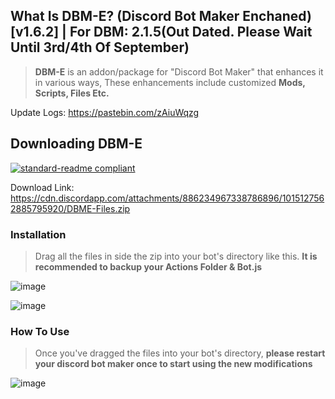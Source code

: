 ## What Is DBM-E? (Discord Bot Maker Enchaned) [v1.6.2] | For DBM: __2.1.5__(Out Dated. Please Wait Until 3rd/4th Of September)

> **DBM-E** is an addon/package for "Discord Bot Maker" that enhances it in various ways, 
> These enhancements include customized **Mods, Scripts, Files Etc.**

Update Logs: https://pastebin.com/zAiuWqzg

## Downloading DBM-E
[![standard-readme compliant](https://img.shields.io/badge/Get/Download-DBME-blueviolet.svg?style=flat-square)](https://cdn.discordapp.com/attachments/886234967338786896/1015127562885795920/DBME-Files.zip)

Download Link: https://cdn.discordapp.com/attachments/886234967338786896/1015127562885795920/DBME-Files.zip

### Installation

> Drag all the files in side the zip into your bot's directory like this. **It is recommended to backup your Actions Folder & Bot.js**

![image](https://cdn.discordapp.com/attachments/916317602685546506/1011289457611251802/unknown.png)

![image](https://cdn.discordapp.com/attachments/916317602685546506/1011290474205675542/unknown.png)

### How To Use

> Once you've dragged the files into your bot's directory, **please restart your discord bot maker once to start using the new modifications**

![image](https://cdn.discordapp.com/attachments/916317602685546506/1011290348485615686/unknown.png)

